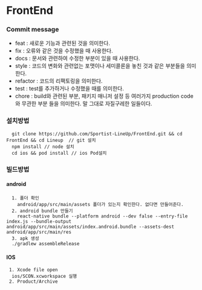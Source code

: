 # FrontEnd

### Commit message

- feat : 새로운 기능과 관련된 것을 의미한다.
- fix : 오류와 같은 것을 수정했을 때 사용한다.
- docs : 문서와 관련하여 수정한 부분이 있을 때 사용한다.
- style : 코드의 변화와 관련없는 포맷이나 세미콜론을 놓친 것과 같은 부분들을 의미한다.
- refactor : 코드의 리팩토링을 의미한다.
- test : test를 추가하거나 수정했을 때를 의미한다.
- chore : build와 관련된 부분, 패키지 매니저 설정 등 여러가지 production code와 무관한 부분 들을 의미한다. 말 그대로 자질구레한 일들이다.
 
### 설치방법
```
  git clone https://github.com/Sportist-LineUp/FrontEnd.git && cd FrontEnd && cd Lineup  // git 설치
  npm install // node 설치
  cd ios && pod install // ios Pod설치
```
### 빌드방법
#### android
```
  1. 폴더 확인
    android/app/src/main/assets 폴더가 있는지 확인한다. 없다면 만들어준다.
  2. android bundle 만들기
    react-native bundle --platform android --dev false --entry-file index.js --bundle-output android/app/src/main/assets/index.android.bundle --assets-dest android/app/src/main/res
  3. apk 생성
  ./gradlew assembleRelease
```
#### IOS
```
 1. Xcode file open
  ios/SCON.xcworkspace 실행
 2. Product/Archive
```
